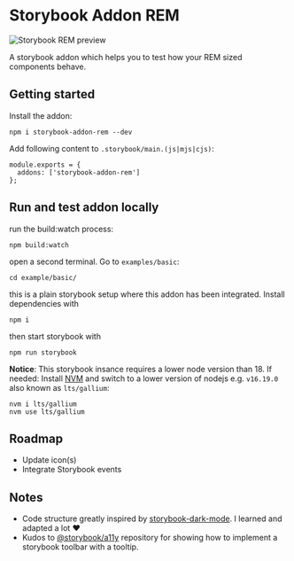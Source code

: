 
# Storybook Addon REM

![Storybook REM preview](https://raw.githubusercontent.com/soelen/storybook-addon-rem/master/.github/images/preview.gif)

A storybook addon which helps you to test how your REM sized components behave.

## Getting started

Install the addon:

```
npm i storybook-addon-rem --dev
```

Add following content to `.storybook/main.(js|mjs|cjs)`:

```
module.exports = {
  addons: ['storybook-addon-rem']
};
```

## Run and test addon locally

run the build:watch process:

```
npm build:watch
```

open a second terminal. Go to `examples/basic`:

```
cd example/basic/
```

this is a plain storybook setup where this addon has been integrated. Install dependencies with

```
npm i
```

then start storybook with

```
npm run storybook
```

**Notice**: This storybook insance requires a lower node version than 18.
If needed: Install [NVM](https://github.com/nvm-sh/nvm) and switch to a
lower version of nodejs e.g. `v16.19.0` also known as `lts/gallium`:

```
nvm i lts/gallium
nvm use lts/gallium
```

## Roadmap

- Update icon(s)
- Integrate Storybook events

## Notes

- Code structure greatly inspired by [storybook-dark-mode](https://github.com/hipstersmoothie/storybook-dark-mode). I learned and adapted a lot ❤️
- Kudos to [@storybook/a11y](https://github.com/storybookjs/storybook/tree/master/addons/a11y) repository for showing how to implement a storybook toolbar with a tooltip.

